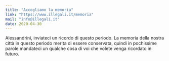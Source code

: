```yaml
---
title: "Accogliamo la memoria"
link: "https://www.illegali.it/memoria"
mail: "info@illegali.it"
date: 2020-04-30
---
```


Alessandrini, inviateci un ricordo di questo periodo.
La memoria della nostra città in questo periodo merita di essere conservata, quindi in pochissime parole mandateci un qualche cosa di voi che volete venga ricordato in futuro.
